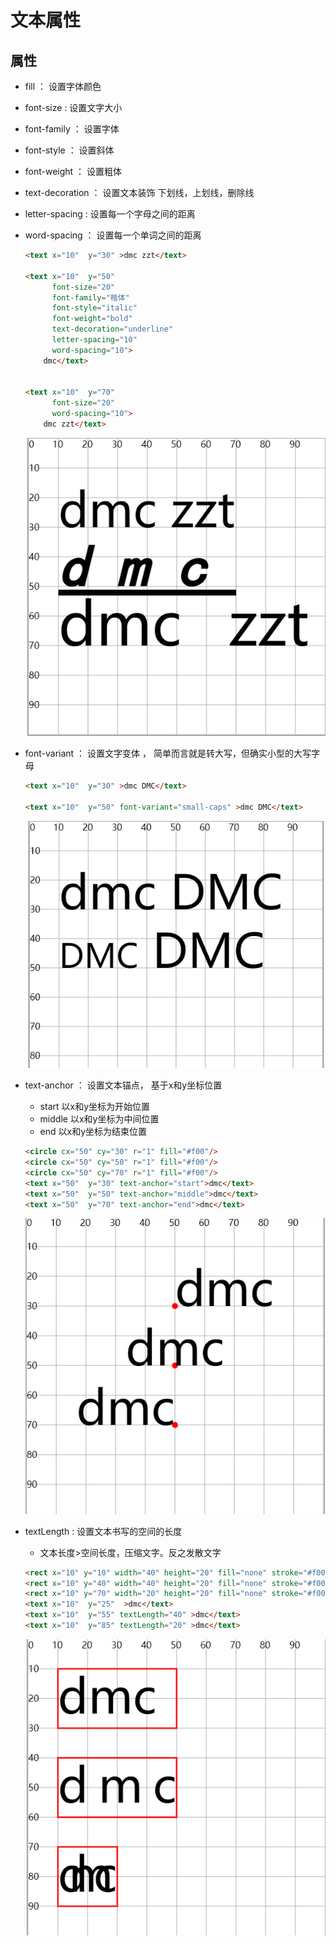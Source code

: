 # 文本属性

## 属性

+ fill ： 设置字体颜色
+ font-size : 设置文字大小
+ font-family ： 设置字体
+ font-style ： 设置斜体
+ font-weight ： 设置粗体
+ text-decoration ： 设置文本装饰 下划线，上划线，删除线
+ letter-spacing : 设置每一个字母之间的距离
+ word-spacing ： 设置每一个单词之间的距离

  ```html
  <text x="10"  y="30" >dmc zzt</text>

  <text x="10"  y="50"
        font-size="20"
        font-family="楷体"
        font-style="italic"
        font-weight="bold"
        text-decoration="underline"
        letter-spacing="10"
        word-spacing="10">
      dmc</text>


  <text x="10"  y="70"
        font-size="20"
        word-spacing="10">
      dmc zzt</text>
  ```

  ![alt text](images/文本属性.png)

+ font-variant ： 设置文字变体 ， 简单而言就是转大写，但确实小型的大写字母

  ```html
  <text x="10"  y="30" >dmc DMC</text>

  <text x="10"  y="50" font-variant="small-caps" >dmc DMC</text>
  ```

  ![alt text](images/文字变体.png)

+ text-anchor ： 设置文本锚点， 基于x和y坐标位置

  + start 以x和y坐标为开始位置
  + middle 以x和y坐标为中间位置
  + end 以x和y坐标为结束位置

  ```html
  <circle cx="50" cy="30" r="1" fill="#f00"/>
  <circle cx="50" cy="50" r="1" fill="#f00"/>
  <circle cx="50" cy="70" r="1" fill="#f00"/>
  <text x="50"  y="30" text-anchor="start">dmc</text>
  <text x="50"  y="50" text-anchor="middle">dmc</text>
  <text x="50"  y="70" text-anchor="end">dmc</text>
  ```

  ![alt text](images/文本锚点.png)

+ textLength : 设置文本书写的空间的长度

  + 文本长度>空间长度，压缩文字。反之发散文字

  ```html
  <rect x="10" y="10" width="40" height="20" fill="none" stroke="#f00" stroke-width=".5"/>
  <rect x="10" y="40" width="40" height="20" fill="none" stroke="#f00" stroke-width=".5"/>
  <rect x="10" y="70" width="20" height="20" fill="none" stroke="#f00" stroke-width=".5"/>
  <text x="10"  y="25"  >dmc</text>
  <text x="10"  y="55" textLength="40" >dmc</text>
  <text x="10"  y="85" textLength="20" >dmc</text>
  ```

  ![alt text](images/空间的长度.png)
